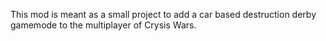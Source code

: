 This mod is meant as a small project to add a car based destruction derby gamemode to the multiplayer of Crysis Wars.